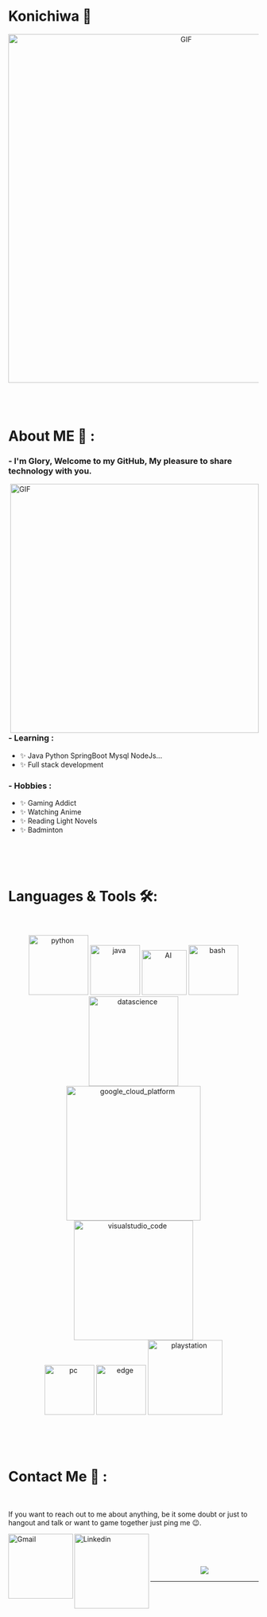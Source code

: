 # Konichiwa 👋

<div align="center">
<img hight="300" width="700" alt="GIF" align="center" src="https://github.com/Glory1020/blob/master/resources/镜流.mp4">
</div>

</br>
</br>
</br>


# About ME 💬 :

### - I'm Glory, Welcome to my GitHub, My pleasure to share technology with you.

<img hight="400" width="500" alt="GIF" align="right" src="https://github.com/Glory1020/blob/master/resources/申鹤.mp4">

### - Learning :
- ✨ Java Python SpringBoot Mysql NodeJs...
- ✨ Full stack development

### - Hobbies : 
- ✨ Gaming Addict
- ✨ Watching Anime
- ✨ Reading Light Novels
- ✨ Badminton

</br>
</br>
</br>



# Languages & Tools 🛠:
</br>

<p align="center">

<!-- For more icons please follow  https://github.com/MikeCodesDotNET/ColoredBadges -->
<img src="https://github.com/Glory1020/blob/master/assets/icons/python.png" alt="python" width="120" hight="50">
<img src="https://github.com/Glory1020/blob/master/assets/icons/java.png" alt="java"  width="100" hight="50">
<img src="https://github.com/Glory1020/blob/master/assets/icons/ai.png" alt="AI" width="90" hight="50">
<img src="https://github.com/Glory1020/blob/master/assets/icons/bash.png" alt="bash" width="100" hight="50">
<img src="https://github.com/Glory1020/blob/master/assets/icons/datascience.png" alt="datascience" width="180" hight="50">
</br>
<img src="https://github.com/Glory1020/blob/master/assets/icons/google_cloud_platform.png" alt="google_cloud_platform" width="270" hight="50">
<img src="https://github.com/Glory1020/blob/master/assets/icons/visualstudio_code.png" alt="visualstudio_code" width="240" hight="50">
</br>
<img src="https://github.com/Glory1020/blob/master/assets/icons/pc.png" alt="pc" width="100" hight="50">
<img src="https://github.com/Glory1020/blob/master/assets/icons/edge.png" alt="edge" width="100" hight="50">
<img src="https://github.com/Glory1020/blob/master/assets/icons/playstation@3x.png" alt="playstation" width="150" hight="50">
</p>
</br>
</br>
</br>



# Contact Me 💬 :

<p>
 </br>


If you want to reach out to me about anything, be it some doubt or just to hangout and talk or want to game together just ping me 😉.

<a href="mailto:363323781@qq.com">
 <img align="left" alt="Gmail" width="130" hight="100" src="https://github.com/Glory1020/blob/master/assets/icons/gmail.png" />
</a>
<a href="https://github.com/Glory1020/">
  <img align="left" alt="Linkedin" width="150" hight="100" src="https://github.com/Glory1020/blob/master/assets/icons/linkedin.png" />
</br>
</br>
</br>
</a>



<p align="center" >  
  <a href="https://github.com/anuraghazra/github-readme-stats"> 
<img  src="https://github-readme-stats.vercel.app/api?username=Xx-Ashutosh-xX&&show_icons=true&theme=radical"/>
  </a>
  </p>

*************